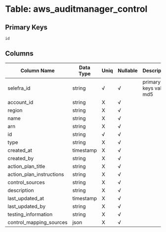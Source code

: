 # Table: aws_auditmanager_control

## Primary Keys 

```
id
```


## Columns 

|  Column Name   |  Data Type  | Uniq | Nullable | Description | 
|  ----  | ----  | ----  | ----  | ---- | 
| selefra_id | string | √ | √ | primary keys value md5 | 
| account_id | string | X | √ |  | 
| region | string | X | √ |  | 
| name | string | X | √ |  | 
| arn | string | X | √ |  | 
| id | string | √ | √ |  | 
| type | string | X | √ |  | 
| created_at | timestamp | X | √ |  | 
| created_by | string | X | √ |  | 
| action_plan_title | string | X | √ |  | 
| action_plan_instructions | string | X | √ |  | 
| control_sources | string | X | √ |  | 
| description | string | X | √ |  | 
| last_updated_at | timestamp | X | √ |  | 
| last_updated_by | string | X | √ |  | 
| testing_information | string | X | √ |  | 
| control_mapping_sources | json | X | √ |  | 


